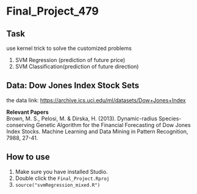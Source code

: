 # Final_Project_479  

## Task  
use kernel trick to solve the customized problems  

1. SVM Regression (prediction of future price) 
2. SVM Classification(prediction of future direction)

## Data: Dow Jones Index Stock Sets  

the data link: <https://archive.ics.uci.edu/ml/datasets/Dow+Jones+Index>

**Relevant Papers**  
Brown, M. S., Pelosi, M. & Dirska, H. (2013). Dynamic-radius Species-conserving Genetic Algorithm for 
the Financial Forecasting of Dow Jones Index Stocks. Machine Learning and Data Mining in Pattern 
Recognition, 7988, 27-41.


## How to use 

1. Make sure you have installed Studio.  
2. Double click the `Final_Project.Rproj`  
3. `source("svmRegression_mixed.R")`